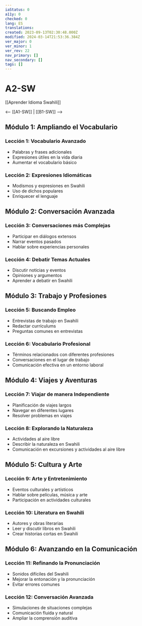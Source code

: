 ```yaml
---
iaStatus: 0
a11y: 0
checked: 0
lang: ES
translations: 
created: 2023-09-13T02:30:48.000Z
modified: 2024-03-14T21:53:36.384Z
ver_major: 0
ver_minor: 1
ver_rev: 22
nav_primary: []
nav_secondary: []
tags: []
---
```

# A2-SW

[[Aprender Idioma Swahili]]

<-- [[A1-SW]] | [[B1-SW]] -->

## Módulo 1: Ampliando el Vocabulario

### Lección 1: Vocabulario Avanzado

- Palabras y frases adicionales
- Expresiones útiles en la vida diaria
- Aumentar el vocabulario básico

### Lección 2: Expresiones Idiomáticas

- Modismos y expresiones en Swahili
- Uso de dichos populares
- Enriquecer el lenguaje

## Módulo 2: Conversación Avanzada

### Lección 3: Conversaciones más Complejas

- Participar en diálogos extensos
- Narrar eventos pasados
- Hablar sobre experiencias personales

### Lección 4: Debatir Temas Actuales

- Discutir noticias y eventos
- Opiniones y argumentos
- Aprender a debatir en Swahili

## Módulo 3: Trabajo y Profesiones

### Lección 5: Buscando Empleo

- Entrevistas de trabajo en Swahili
- Redactar currículums
- Preguntas comunes en entrevistas

### Lección 6: Vocabulario Profesional

- Términos relacionados con diferentes profesiones
- Conversaciones en el lugar de trabajo
- Comunicación efectiva en un entorno laboral

## Módulo 4: Viajes y Aventuras

### Lección 7: Viajar de manera Independiente

- Planificación de viajes largos
- Navegar en diferentes lugares
- Resolver problemas en viajes

### Lección 8: Explorando la Naturaleza

- Actividades al aire libre
- Describir la naturaleza en Swahili
- Comunicación en excursiones y actividades al aire libre

## Módulo 5: Cultura y Arte

### Lección 9: Arte y Entretenimiento

- Eventos culturales y artísticos
- Hablar sobre películas, música y arte
- Participación en actividades culturales

### Lección 10: Literatura en Swahili

- Autores y obras literarias
- Leer y discutir libros en Swahili
- Crear historias cortas en Swahili

## Módulo 6: Avanzando en la Comunicación

### Lección 11: Refinando la Pronunciación

- Sonidos difíciles del Swahili
- Mejorar la entonación y la pronunciación
- Evitar errores comunes

### Lección 12: Conversación Avanzada

- Simulaciones de situaciones complejas
- Comunicación fluida y natural
- Ampliar la comprensión auditiva

